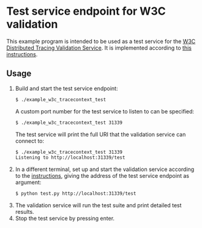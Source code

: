 # Test service endpoint for W3C validation

This example program is intended to be used as a test service for the [W3C Distributed Tracing Validation Service](https://github.com/w3c/trace-context/tree/master/test).
It is implemented according to [this instructions](https://github.com/w3c/trace-context/tree/master/test#implement-test-service).

## Usage

1. Build and start the test service endpoint:
   ```sh
   $ ./example_w3c_tracecontext_test
   ```
   A custom port number for the test service to listen to can be specified:
   ```sh
   $ ./example_w3c_tracecontext_test 31339
   ```
   The test service will print the full URI that the validation service can connect to:
   ```sh
   $ ./example_w3c_tracecontext_test 31339
   Listening to http://localhost:31339/test   
   ```
2. In a different terminal, set up and start the validation service according to
   the [instructions](https://github.com/w3c/trace-context/tree/master/test#run-test-cases),
   giving the address of the test service endpoint as argument:
   ```sh
   $ python test.py http://localhost:31339/test
   ```
3. The validation service will run the test suite and print detailed test results.
4. Stop the test service by pressing enter.
